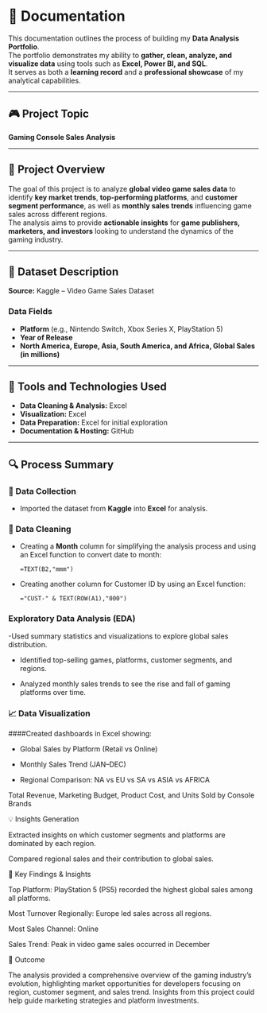# 📘 Documentation

This documentation outlines the process of building my **Data Analysis Portfolio**.  
The portfolio demonstrates my ability to **gather, clean, analyze, and visualize data** using tools such as **Excel, Power BI, and SQL**.  
It serves as both a **learning record** and a **professional showcase** of my analytical capabilities.

---

## 🎮 Project Topic
**Gaming Console Sales Analysis**

---

## 🎯 Project Overview
The goal of this project is to analyze **global video game sales data** to identify **key market trends**, **top-performing platforms**, and **customer segment performance**, as well as **monthly sales trends** influencing game sales across different regions.  
The analysis aims to provide **actionable insights** for **game publishers, marketers, and investors** looking to understand the dynamics of the gaming industry.

---

## 🧾 Dataset Description
**Source:** Kaggle – Video Game Sales Dataset  

### Data Fields
- **Platform** (e.g., Nintendo Switch, Xbox Series X, PlayStation 5)  
- **Year of Release**  
- **North America, Europe, Asia, South America, and Africa, Global Sales (in millions)**  

---

## 🧰 Tools and Technologies Used
- **Data Cleaning & Analysis:** Excel  
- **Visualization:** Excel  
- **Data Preparation:** Excel for initial exploration  
- **Documentation & Hosting:** GitHub  

---

## 🔍 Process Summary

### 📂 Data Collection
- Imported the dataset from **Kaggle** into **Excel** for analysis.

### 🧹 Data Cleaning
- Creating a **Month** column for simplifying the analysis process and using an Excel function to convert date to month:  
  ```excel
  =TEXT(B2,"mmm")
- Creating another column for Customer ID by using an Excel function:
  ```excel
  ="CUST-" & TEXT(ROW(A1),"000")

 ### Exploratory Data Analysis (EDA)

-Used summary statistics and visualizations to explore global sales distribution.

- Identified top-selling games, platforms, customer segments, and regions.

- Analyzed monthly sales trends to see the rise and fall of gaming platforms over time.

### 📈 Data Visualization

####Created dashboards in Excel showing:

- Global Sales by Platform (Retail vs Online)

- Monthly Sales Trend (JAN–DEC)

- Regional Comparison: NA vs EU vs SA vs ASIA vs AFRICA

Total Revenue, Marketing Budget, Product Cost, and Units Sold by Console Brands

💡 Insights Generation

Extracted insights on which customer segments and platforms are dominated by each region.

Compared regional sales and their contribution to global sales.

🔑 Key Findings & Insights

Top Platform: PlayStation 5 (PS5) recorded the highest global sales among all platforms.

Most Turnover Regionally: Europe led sales across all regions.

Most Sales Channel: Online

Sales Trend: Peak in video game sales occurred in December

🏁 Outcome

The analysis provided a comprehensive overview of the gaming industry’s evolution, highlighting market opportunities for developers focusing on region, customer segment, and sales trend.
Insights from this project could help guide marketing strategies and platform investments.


